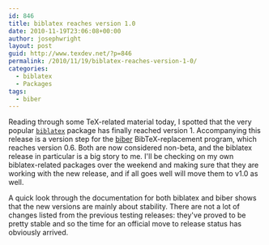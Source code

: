 ```yaml
---
id: 846
title: biblatex reaches version 1.0
date: 2010-11-19T23:06:08+00:00
author: josephwright
layout: post
guid: http://www.texdev.net/?p=846
permalink: /2010/11/19/biblatex-reaches-version-1-0/
categories:
  - biblatex
  - Packages
tags:
  - biber
---
```

Reading through some TeX-related material today, I spotted that the very popular [`biblatex`](https://ctan.org/pkg/biblatex) package has finally reached version 1. Accompanying this release is a version step for the [biber](http://biblatex-biber.sourceforge.net/) BibTeX-replacement program, which reaches version 0.6. Both are now considered non-beta, and the biblatex release in particular is a big story to me. I'll be checking on my own biblatex-related packages over the weekend and making sure that they are working with the new release, and if all goes well will move them to v1.0 as well.

A quick look through the documentation for both biblatex and biber shows that the new versions are mainly about stability. There are not a lot of changes listed from the previous testing releases: they've proved to be pretty stable and so the time for an official move to release status has obviously arrived.
